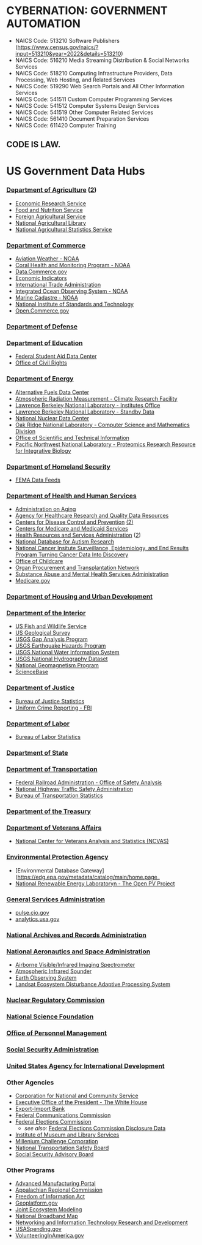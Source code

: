 # CYBERNATION: GOVERNMENT AUTOMATION
* NAICS Code: 513210 Software Publishers (https://www.census.gov/naics/?input=513210&year=2022&details=513210)
* NAICS Code: 516210 Media Streaming Distribution & Social Networks Services
* NAICS Code: 518210 Computing Infrastructure Providers, Data Processing, Web Hosting, and Related Services
* NAICS Code: 519290 Web Search Portals and All Other Information Services
* NAICS Code: 541511 Custom Computer Programming Services
* NAICS Code: 541512 Computer Systems Design Services
* NAICS Code: 541519 Other Computer Related Services
* NAICS Code: 561410 Document Preparation Services
* NAICS Code: 611420 Computer Training

## CODE IS LAW.
# US Government Data Hubs
### [Department of Agriculture](http://www.usda.gov/data/) ([2](http://www.usda.gov/wps/portal/usda/usdahome?navid=DATA_STATISTICS))
* [Economic Research Service](http://www.ers.usda.gov/data-products.aspx)
* [Food and Nutrition Service](http://www.fns.usda.gov/data-and-statistics)
* [Foreign Agricultural Service](http://www.fas.usda.gov/data)
* [National Agricultural Library](https://data.nal.usda.gov/)
* [National Agricultural Statistics Service](http://www.nass.usda.gov/Data_and_Statistics/)

### [Department of Commerce](http://www.commerce.gov/data)
* [Aviation Weather - NOAA](http://aviationweather.gov/adds/)
* [Coral Health and Monitoring Program - NOAA](http://www.coral.noaa.gov/data.html)
* [Data.Commerce.gov](https://data.commerce.gov/)
* [Economic Indicators](http://www.commerce.gov/economicindicators)
* [International Trade Administration](http://trade.gov/data.asp) 
* [Integrated Ocean Observing System - NOAA](http://www.ioos.noaa.gov/data/)
* [Marine Cadastre - NOAA](http://marinecadastre.gov/DATA)
* [National Institute of Standards and Technology](http://nist.gov/data/)
* [Open.Commerce.gov](http://open.commerce.gov/data-sets)

### [Department of Defense](http://www.defense.gov/data)

### [Department of Education](http://www.ed.gov/data)
* [Federal Student Aid Data Center](http://studentaid.ed.gov/data-center)
* [Office of Civil Rights](http://ocrdata.ed.gov/)

### [Department of Energy](http://www.energy.gov/data)
* [Alternative Fuels Data Center](http://www.afdc.energy.gov/data/) 
* [Atmospheric Radiation Measurement - Climate Research Facility](http://www.arm.gov/data)
* [Lawrence Berkeley National Laboratory - Institutes Office](http://institutes.lanl.gov/data/)
* [Lawrence Berkeley National Laboratory - Standby Data](http://standby.lbl.gov/data.html)
* [National Nuclear Data Center](http://www.nndc.bnl.gov/)
* [Oak Ridge National Laboratory - Computer Science and Mathematics Division](http://www.csm.ornl.gov/data/)
* [Office of Scientific and Technical Information](http://www.osti.gov/data/)
* [Pacific Northwest National Laboratory - Proteomics Research Resource for Integrative Biology](http://panomics.pnnl.gov/data/) 

### [Department of Homeland Security](http://www.dhs.gov/data)
* [FEMA Data Feeds](http://www.fema.gov/data-feeds)

### [Department of Health and Human Services](http://www.healthdata.gov)
* [Administration on Aging](http://www.data.aoa.gov/)
* [Agency for Healthcare Research and Quality Data Resources](http://www.ahrq.gov/research/data/index.html)
* [Centers for Disease Control and Prevention](https://data.cdc.gov) [(2)](http://www.cdc.gov/datastatistics/)
* [Centers for Medicare and Medicaid Services](http://data.cms.gov)
* [Health Resources and Services Administration](http://www.hrsa.gov/data-statistics) ([2](http://datawarehouse.hrsa.gov/))
* [National Database for Autism Research](http://ndar.nih.gov/data_from_labs.html)
* [National Cancer Insitute Surveillance, Epidemiology, and End Results Program Turning Cancer Data Into Discovery](http://seer.cancer.gov/data/)
* [Office of Childcare](https://childcare.gov/data-and-technology)
* [Organ Procurement and Transplantation Network](http://optn.transplant.hrsa.gov/data/)
* [Substance Abuse and Mental Health Services Administration](http://www.samhsa.gov/data/)
* [Medicare.gov](https://data.medicare.gov)

### [Department of Housing and Urban Development](http://data.hud.gov)

### [Department of the Interior](http://www.doi.gov/data) 
* [US Fish and Wildlife Service](http://www.fws.gov/data/)
* [US Geological Survey](http://data.usgs.gov/)
* [USGS Gap Analysis Program](http://gapanalysis.usgs.gov/data/)
* [USGS Earthquake Hazards Program](http://earthquake.usgs.gov/data/)
* [USGS National Water Information System](http://water.usgs.gov/data/)
* [USGS National Hydrography Dataset](http://nhd.usgs.gov/data.html)
* [National Geomagnetism Program](http://geomag.usgs.gov/data/)
* [ScienceBase](http://www.sciencebase.gov/catalog/)

### [Department of Justice](http://www.justice.gov/data)
* [Bureau of Justice Statistics](http://www.bjs.gov/index.cfm?ty=dca)
* [Uniform Crime Reporting - FBI](http://www.ucrdatatool.gov/)

### [Department of Labor](http://www.dol.gov/data)
* [Bureau of Labor Statistics](http://www.bls.gov/data/)

### [Department of State](http://www.state.gov/data)

### [Department of Transportation](http://www.dot.gov/data)
* [Federal Railroad Administration - Office of Safety Analysis](http://safetydata.fra.dot.gov/)
* [National Highway Traffic Safety Administration](http://www.nhtsa.gov/Data)
* [Bureau of Transportation Statistics](http://www.transtats.bts.gov/)

### [Department of the Treasury](http://www.treasury.gov/data)

### [Department of Veterans Affairs](http://www.va.gov/data/)
* [National Center for Veterans Analysis and Statistics (NCVAS)](http://www.va.gov/vetdata/)

### [Environmental Protection Agency](http://www.epa.gov/data)
* [Environmental Database Gateway](https://edg.epa.gov/metadata/catalog/main/home.page_
* [National Renewable Energy Laboratoryn - The Open PV Project](https://openpv.nrel.gov/login.php?dest=data)

### [General Services Administration](http://www.gsa.gov/data)
* [pulse.cio.gov](https://pulse.cio.gov/data/)
* [analytics.usa.gov](https://analytics.usa.gov/data/)

### [National Archives and Records Administration](http://www.archives.gov/data)

### [National Aeronautics and Space Administration](http://data.nasa.gov/)
* [Airborne Visible/Infrared Imaging Spectrometer](http://aviris.jpl.nasa.gov/data/)
* [Atmospheric Infrared Sounder](http://airs.jpl.nasa.gov/data/get_AIRS_data/)
* [Earth Observing System](http://earthdata.nasa.gov/data)
* [Landsat Ecosystem Disturbance Adaptive Processing System](http://ledaps.nascom.nasa.gov/data/)

### [Nuclear Regulatory Commission](http://www.nrc.gov/data)

### [National Science Foundation](http://www.nsf.gov/data)

### [Office of Personnel Management](http://www.opm.gov/data/)

### [Social Security Administration](http://www.ssa.gov/data/)

### [United States Agency for International Development](http://www.usaid.gov/data)

### Other Agencies
* [Corporation for National and Community Service](https://data.nationalservice.gov/)
* [Executive Office of the President - The White House](https://open.whitehouse.gov/)
* [Export-Import Bank](https://data.exim.gov/)
* [Federal Communications Commission](http://www.fcc.gov/data)
* [Federal Elections Commission](http://www.fec.gov/data/)
  * *see also:* [Federal Elections Commission Disclosure Data](http://www.fec.gov/disclosure.shtml)
* [Institute of Museum and Library Services](http://www.imls.gov/data/)
* [Millenium Challenge Corporation](http://data.mcc.gov/)
* [National Transportation Safety Board](http://www.ntsb.gov/data)
* [Social Security Advisory Board](http://www.ssab.gov/DATA.aspx)

### Other Programs  
* [Advanced Manufacturing Portal](http://www.manufacturing.gov/data.html)
* [Appalachian Regional Commission](http://www.arc.gov/data)
* [Freedom of Information Act](http://www.foia.gov/data.html)
* [Geoplatform.gov](https://www.geoplatform.gov/data)
* [Joint Ecosystem Modeling](http://www.jem.gov/Data)
* [National Broadband Map](http://www.broadbandmap.gov/data-download)
* [Networking and Information Technology Research and Development](http://www.nitrd.gov/data/)
* [USASpending.gov](http://www.usaspending.gov/data)
* [VolunteeringInAmerica.gov](http://www.volunteeringinamerica.gov/data.cfm)


